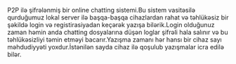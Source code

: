 P2P ilə şifrələnmiş bir online chatting sistemi.Bu sistem vasitəsilə qurduğumuz lokal server ilə başqa-başqa cihazlardan rahat və təhlükəsiz bir şəkildə login və registirasiyadan keçərək yazışa bilərik.Login olduğunuz zaman həmin anda chatting dosyalarına düşən loglar şifrəli hala salınır və bu təhlükəsizliyi təmin etməyi bacarır.Yazışma zamanı hər hansı bir cihaz sayı məhdudiyyəti yoxdur.İstənilən sayda cihaz ilə qoşulub yazışmalar icra edilə bilər.
